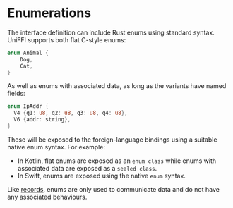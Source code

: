 # Enumerations

The interface definition can include Rust enums using standard syntax.
UniFFI supports both flat C-style enums:

```rust
enum Animal {
    Dog,
    Cat,
}
```

As well as enums with associated data, as long as the variants have named fields:

```rust
enum IpAddr {
  V4 {q1: u8, q2: u8, q3: u8, q4: u8},
  V6 {addr: string},
}
```

These will be exposed to the foreign-language bindings using a suitable
native enum syntax. For example:

* In Kotlin, flat enums are exposed as an `enum class` while enums with
  associated data are exposed as a `sealed class`.
* In Swift, enums are exposed using the native `enum` syntax.

Like [records](./records.md), enums are only used to communicate data
and do not have any associated behaviours.